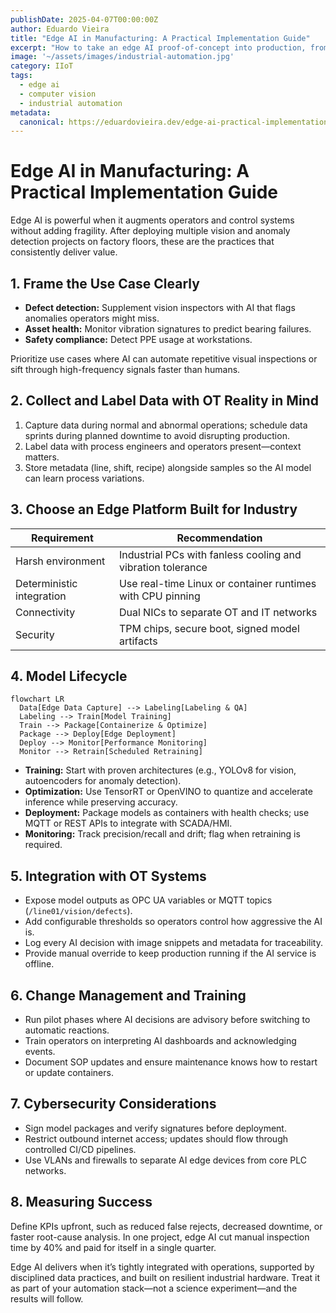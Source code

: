```yaml
---
publishDate: 2025-04-07T00:00:00Z
author: Eduardo Vieira
title: "Edge AI in Manufacturing: A Practical Implementation Guide"
excerpt: "How to take an edge AI proof-of-concept into production, from data labeling to OT-friendly deployment patterns."
image: '~/assets/images/industrial-automation.jpg'
category: IIoT
tags:
  - edge ai
  - computer vision
  - industrial automation
metadata:
  canonical: https://eduardovieira.dev/edge-ai-practical-implementation-guide
---
```


# Edge AI in Manufacturing: A Practical Implementation Guide

Edge AI is powerful when it augments operators and control systems without adding fragility. After deploying multiple vision and anomaly detection projects on factory floors, these are the practices that consistently deliver value.

## 1. Frame the Use Case Clearly

- **Defect detection:** Supplement vision inspectors with AI that flags anomalies operators might miss.
- **Asset health:** Monitor vibration signatures to predict bearing failures.
- **Safety compliance:** Detect PPE usage at workstations.

Prioritize use cases where AI can automate repetitive visual inspections or sift through high-frequency signals faster than humans.

## 2. Collect and Label Data with OT Reality in Mind

1. Capture data during normal and abnormal operations; schedule data sprints during planned downtime to avoid disrupting production.
2. Label data with process engineers and operators present—context matters.
3. Store metadata (line, shift, recipe) alongside samples so the AI model can learn process variations.

## 3. Choose an Edge Platform Built for Industry

| Requirement | Recommendation |
| --- | --- |
| Harsh environment | Industrial PCs with fanless cooling and vibration tolerance |
| Deterministic integration | Use real-time Linux or container runtimes with CPU pinning |
| Connectivity | Dual NICs to separate OT and IT networks |
| Security | TPM chips, secure boot, signed model artifacts |

## 4. Model Lifecycle

```mermaid
flowchart LR
  Data[Edge Data Capture] --> Labeling[Labeling & QA]
  Labeling --> Train[Model Training]
  Train --> Package[Containerize & Optimize]
  Package --> Deploy[Edge Deployment]
  Deploy --> Monitor[Performance Monitoring]
  Monitor --> Retrain[Scheduled Retraining]
```

- **Training:** Start with proven architectures (e.g., YOLOv8 for vision, autoencoders for anomaly detection).
- **Optimization:** Use TensorRT or OpenVINO to quantize and accelerate inference while preserving accuracy.
- **Deployment:** Package models as containers with health checks; use MQTT or REST APIs to integrate with SCADA/HMI.
- **Monitoring:** Track precision/recall and drift; flag when retraining is required.

## 5. Integration with OT Systems

- Expose model outputs as OPC UA variables or MQTT topics (`/line01/vision/defects`).
- Add configurable thresholds so operators control how aggressive the AI is.
- Log every AI decision with image snippets and metadata for traceability.
- Provide manual override to keep production running if the AI service is offline.

## 6. Change Management and Training

- Run pilot phases where AI decisions are advisory before switching to automatic reactions.
- Train operators on interpreting AI dashboards and acknowledging events.
- Document SOP updates and ensure maintenance knows how to restart or update containers.

## 7. Cybersecurity Considerations

- Sign model packages and verify signatures before deployment.
- Restrict outbound internet access; updates should flow through controlled CI/CD pipelines.
- Use VLANs and firewalls to separate AI edge devices from core PLC networks.

## 8. Measuring Success

Define KPIs upfront, such as reduced false rejects, decreased downtime, or faster root-cause analysis. In one project, edge AI cut manual inspection time by 40% and paid for itself in a single quarter.

Edge AI delivers when it’s tightly integrated with operations, supported by disciplined data practices, and built on resilient industrial hardware. Treat it as part of your automation stack—not a science experiment—and the results will follow.
